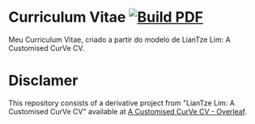 # Curriculum Vitae [![Build PDF](https://github.com/LucasSnatiago/Curriculum-Vitae/actions/workflows/generate-pdf.yml/badge.svg)](https://github.com/LucasSnatiago/Curriculum-Vitae/actions/workflows/generate-pdf.yml)

Meu Curriculum Vitae, criado a partir do modelo de LianTze Lim: A Customised CurVe CV.

# Disclamer

This repository consists of a derivative project from "LianTze Lim: A Customised CurVe CV" available at [A Customised CurVe CV - Overleaf](https://overleaf.com/latex/templates/a-customised-curve-cv/mvmbhkwsnmwv).
